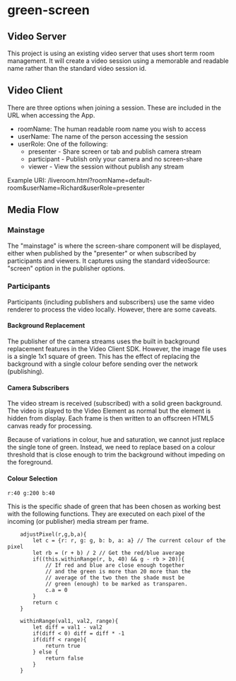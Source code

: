 # green-screen

## Video Server

This project is using an existing video server that uses short term room management.  It will create a video session using a memorable and readable name rather than the standard video session id.

## Video Client

There are three options when joining a session.  These are included in the URL when accessing the App.

 - roomName: The human readable room name you wish to access
 - userName: The name of the person accessing the session
 - userRole: One of the following:
   - presenter - Share screen or tab and publish camera stream
   - participant - Publish only your camera and no screen-share
   - viewer - View the session without publish any stream

Example URI: /liveroom.html?roomName=default-room&userName=Richard&userRole=presenter

## Media Flow

### Mainstage

The "mainstage" is where the screen-share component will be displayed, either when published by the "presenter" or when subscribed by participants and viewers.  It captures using the standard videoSource: "screen" option in the publisher options.

### Participants

Participants (including publishers and subscribers) use the same video renderer to process the video locally.  However, there are some caveats.

#### Background Replacement

The publisher of the camera streams uses the built in background replacement features in the Video Client SDK.  However, the image file uses is a single 1x1 square of green.  This has the effect of replacing the background with a single colour before sending over the network (publishing).

#### Camera Subscribers

The video stream is received (subscribed) with a solid green background.  The video is played to the Video Element as normal but the element is hidden from display.  Each frame is then written to an offscreen HTML5 canvas ready for processing.  

Because of variations in colour, hue and saturation, we cannot just replace the single tone of green.  Instead, we need to replace based on a colour threshold that is close enough to trim the background without impeding on the foreground.

#### Colour Selection

```
r:40 g:200 b:40
```

This is the specific shade of green that has been chosen as working best with the following functions.  They are executed on each pixel of the incoming (or publisher) media stream per frame.

```
    adjustPixel(r,g,b,a){
        let c = {r: r, g: g, b: b, a: a} // The current colour of the pixel
        let rb = (r + b) / 2 // Get the red/blue average
        if((this.withinRange(r, b, 40) && g - rb > 20)){
            // If red and blue are close enough together
            // and the green is more than 20 more than the
            // average of the two then the shade must be
            // green (enough) to be marked as transparen.
            c.a = 0
        }
        return c
    }

    withinRange(val1, val2, range){
        let diff = val1 - val2
        if(diff < 0) diff = diff * -1
        if(diff < range){
            return true
        } else {
            return false
        }
    }
```




